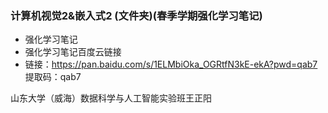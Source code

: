 ### 计算机视觉2&嵌入式2 (文件夹)(春季学期强化学习笔记)
+ 强化学习笔记
+ 强化学习笔记百度云链接
+ 链接：https://pan.baidu.com/s/1ELMbiOka_OGRtfN3kE-ekA?pwd=qab7 提取码：qab7

山东大学（威海）数据科学与人工智能实验班王正阳 
